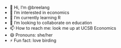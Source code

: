 - 👋 Hi, I’m @breelang
- 👀 I’m interested in economics
- 🌱 I’m currently learning R
- 💞️ I’m looking to collaborate on education
- 📫 How to reach me: look me up at UCSB Economics
- 😄 Pronouns: she/her
- ⚡ Fun fact: love birding

<!---
breelang/breelang is a ✨ special ✨ repository because its `README.md` (this file) appears on your GitHub profile.
You can click the Preview link to take a look at your changes.
--->
